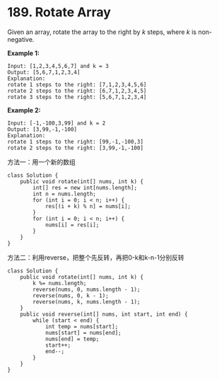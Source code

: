 # 189. Rotate Array

Given an array, rotate the array to the right by _k_ steps, where _k_ is non-negative.

**Example 1:**

```text
Input: [1,2,3,4,5,6,7] and k = 3
Output: [5,6,7,1,2,3,4]
Explanation:
rotate 1 steps to the right: [7,1,2,3,4,5,6]
rotate 2 steps to the right: [6,7,1,2,3,4,5]
rotate 3 steps to the right: [5,6,7,1,2,3,4]
```

**Example 2:**

```text
Input: [-1,-100,3,99] and k = 2
Output: [3,99,-1,-100]
Explanation: 
rotate 1 steps to the right: [99,-1,-100,3]
rotate 2 steps to the right: [3,99,-1,-100]
```

方法一：用一个新的数组

```text
class Solution {
    public void rotate(int[] nums, int k) {
        int[] res = new int[nums.length];
        int n = nums.length;
        for (int i = 0; i < n; i++) {
            res[(i + k) % n] = nums[i];
        }
        for (int i = 0; i < n; i++) {
            nums[i] = res[i];
        }
    }
}
```

方法二：利用reverse，把整个先反转，再把0-k和k-n-1分别反转

```text
class Solution {
    public void rotate(int[] nums, int k) {
        k %= nums.length;
        reverse(nums, 0, nums.length - 1);
        reverse(nums, 0, k - 1);
        reverse(nums, k, nums.length - 1);
    }
    public void reverse(int[] nums, int start, int end) {
        while (start < end) {
            int temp = nums[start];
            nums[start] = nums[end];
            nums[end] = temp;
            start++;
            end--;
        }
    }
}
```

